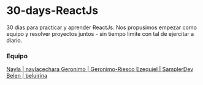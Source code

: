 # 30-days-ReactJs
30 dias para practicar y aprender ReactJs. Nos propusimos empezar como equipo y resolver proyectos juntos - sin tiempo limite con tal de ejercitar a diario.
### Equipo
[Nayla | naylacechara ](https://github.com/naylabechara)
[Geronimo | Geronimo-Riesco ](https://github.com/Geronimo-Riesco)
[Ezequiel | SamplerDev ](https://github.com/SamplerDev)
[Belen | beluirina ](https://github.com/beluirina)
